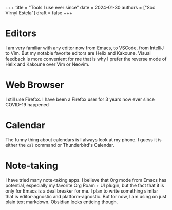 +++
title = "Tools I use ever since"
date = 2024-01-30
authors = ["Soc Virnyl Estela"]
draft = false
+++

# Editors

I am very familiar with any editor now from Emacs, to VSCode, from IntelliJ to
Vim. But my notable favorite editors are Helix and Kakoune. Visual feedback
is more convenient for me that is why I prefer the reverse mode of Helix
and Kakoune over Vim or Neovim.

# Web Browser

I still use Firefox. I have been a Firefox user for 3 years now ever since
COVID-19 happened

# Calendar

The funny thing about calendars is I always look at my phone. I guess
it is either the `cal` command or Thunderbird's Calendar.

# Note-taking

I have tried many note-taking apps. I believe that Org mode from Emacs has
potential, especially my favorite Org Roam + UI plugin,  but the fact that
it is only for Emacs is a deal breaker for me. I plan to write something
similar that is editor-agnostic and platform-agnostic. But for now, I am
using on just plain text markdown. Obsidian looks enticing though.


